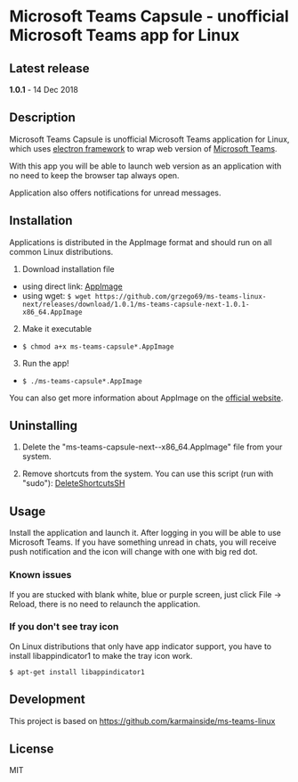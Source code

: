 # Microsoft Teams Capsule - unofficial Microsoft Teams app for Linux

## Latest release
**1.0.1** - 14 Dec 2018

## Description
Microsoft Teams Capsule is unofficial Microsoft Teams application for Linux, which uses [electron framework](http://electron.atom.io/) to wrap web version of [Microsoft Teams](https://teams.microsoft.com/).

With this app you will be able to launch web version as an application with no need to keep the browser tap always open.

Application also offers notifications for unread messages.

## Installation
Applications is distributed in the AppImage format and should run on all common Linux distributions.

1. Download installation file
  * using direct link: [AppImage](https://github.com/grzego69/ms-teams-linux-next/releases/download/1.0.1/ms-teams-capsule-next-1.0.1-x86_64.AppImage)
  * using wget: `$ wget https://github.com/grzego69/ms-teams-linux-next/releases/download/1.0.1/ms-teams-capsule-next-1.0.1-x86_64.AppImage`

2. Make it executable
  * `$ chmod a+x ms-teams-capsule*.AppImage`

3. Run the app!
  * `$ ./ms-teams-capsule*.AppImage`

You can also get more information about AppImage on the [official website](http://appimage.org/).

## Uninstalling

1. Delete the "ms-teams-capsule-next-<version>-x86_64.AppImage" file from your system.

2. Remove shortcuts from the system. You can use this script (run with "sudo"): [DeleteShortcutsSH](https://github.com/grzego69/ms-teams-linux-next/releases/download/1.0.1/delete_app_shortcuts_run_with_sudo.sh)

## Usage
Install the application and launch it. After logging in you will be able to use Microsoft Teams.
If you have something unread in chats, you will receive push notification and the icon will change with one with big red dot.

### Known issues
If you are stucked with blank white, blue or purple screen, just click File -> Reload, there is no need to relaunch the application.

### If you don't see tray icon
On Linux distributions that only have app indicator support, you have to install libappindicator1 to make the tray icon work.

`$ apt-get install libappindicator1`

## Development
This project is based on https://github.com/karmainside/ms-teams-linux

## License
MIT
